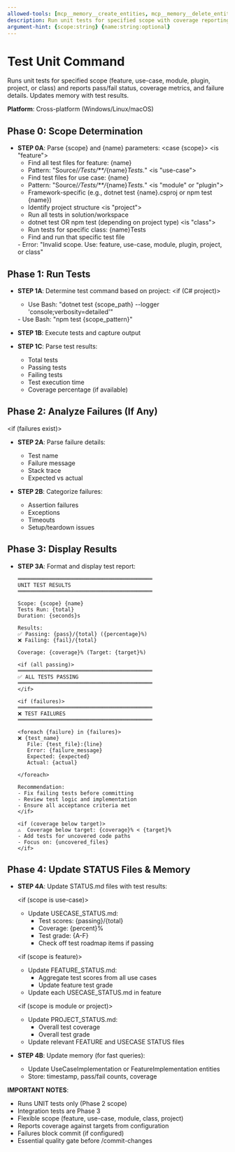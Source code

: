 ```yaml
---
allowed-tools: [mcp__memory__create_entities, mcp__memory__delete_entities, mcp__memory__create_relations, mcp__memory__delete_relations, mcp__memory__add_observations, mcp__memory__delete_observations, mcp__memory__read_graph, mcp__memory__search_nodes, mcp__memory__open_nodes, Task, Read, Write, Edit, Glob, Grep, Bash, TodoWrite]
description: Run unit tests for specified scope with coverage reporting
argument-hint: {scope:string} {name:string:optional}
---
```


# Test Unit Command

Runs unit tests for specified scope (feature, use-case, module, plugin, project, or class) and reports pass/fail status, coverage metrics, and failure details. Updates memory with test results.

**Platform**: Cross-platform (Windows/Linux/macOS)

## Phase 0: Scope Determination

- **STEP 0A**: Parse {scope} and {name} parameters:
  <case {scope}>
  <is "feature">
    - Find all test files for feature: {name}
    - Pattern: "Source/*/Tests/**/*{name}*Tests.*"
  <is "use-case">
    - Find test files for use case: {name}
    - Pattern: "Source/*/Tests/**/*{name}*Tests.*"
  <is "module" or "plugin">
    - Framework-specific (e.g., dotnet test {name}.csproj or npm test {name})
    - Identify project structure
  <is "project">
    - Run all tests in solution/workspace
    - dotnet test OR npm test (depending on project type)
  <is "class">
    - Run tests for specific class: {name}Tests
    - Find and run that specific test file
  <otherwise>
    - Error: "Invalid scope. Use: feature, use-case, module, plugin, project, or class"
  </case>

## Phase 1: Run Tests

- **STEP 1A**: Determine test command based on project:
  <if (C# project)>
  - Use Bash: "dotnet test {scope_path} --logger 'console;verbosity=detailed'"
  </if>
  <if (TypeScript project)>
  - Use Bash: "npm test {scope_pattern}"
  </if>

- **STEP 1B**: Execute tests and capture output
- **STEP 1C**: Parse test results:
  - Total tests
  - Passing tests
  - Failing tests
  - Test execution time
  - Coverage percentage (if available)

## Phase 2: Analyze Failures (If Any)

<if (failures exist)>
- **STEP 2A**: Parse failure details:
  - Test name
  - Failure message
  - Stack trace
  - Expected vs actual

- **STEP 2B**: Categorize failures:
  - Assertion failures
  - Exceptions
  - Timeouts
  - Setup/teardown issues
</if>

## Phase 3: Display Results

- **STEP 3A**: Format and display test report:
  ```
  ═══════════════════════════════════════════
  UNIT TEST RESULTS
  ═══════════════════════════════════════════

  Scope: {scope} {name}
  Tests Run: {total}
  Duration: {seconds}s

  Results:
  ✅ Passing: {pass}/{total} ({percentage}%)
  ❌ Failing: {fail}/{total}

  Coverage: {coverage}% (Target: {target}%)

  <if (all passing)>
  ═══════════════════════════════════════════
  ✅ ALL TESTS PASSING
  ═══════════════════════════════════════════
  </if>

  <if (failures)>
  ═══════════════════════════════════════════
  ❌ TEST FAILURES
  ═══════════════════════════════════════════

  <foreach {failure} in {failures}>
  ❌ {test_name}
     File: {test_file}:{line}
     Error: {failure_message}
     Expected: {expected}
     Actual: {actual}

  </foreach>

  Recommendation:
  - Fix failing tests before committing
  - Review test logic and implementation
  - Ensure all acceptance criteria met
  </if>

  <if (coverage below target)>
  ⚠️  Coverage below target: {coverage}% < {target}%
  - Add tests for uncovered code paths
  - Focus on: {uncovered_files}
  </if>
  ```

## Phase 4: Update STATUS Files & Memory

- **STEP 4A**: Update STATUS.md files with test results:

  <if (scope is use-case)>
  - Update USECASE_STATUS.md:
    - Test scores: {passing}/{total}
    - Coverage: {percent}%
    - Test grade: {A-F}
    - Check off test roadmap items if passing
  </if>

  <if (scope is feature)>
  - Update FEATURE_STATUS.md:
    - Aggregate test scores from all use cases
    - Update feature test grade
  - Update each USECASE_STATUS.md in feature
  </if>

  <if (scope is module or project)>
  - Update PROJECT_STATUS.md:
    - Overall test coverage
    - Overall test grade
  - Update relevant FEATURE and USECASE STATUS files
  </if>

- **STEP 4B**: Update memory (for fast queries):
  - Update UseCaseImplementation or FeatureImplementation entities
  - Store: timestamp, pass/fail counts, coverage

**IMPORTANT NOTES**:
- Runs UNIT tests only (Phase 2 scope)
- Integration tests are Phase 3
- Flexible scope (feature, use-case, module, class, project)
- Reports coverage against targets from configuration
- Failures block commit (if configured)
- Essential quality gate before /commit-changes